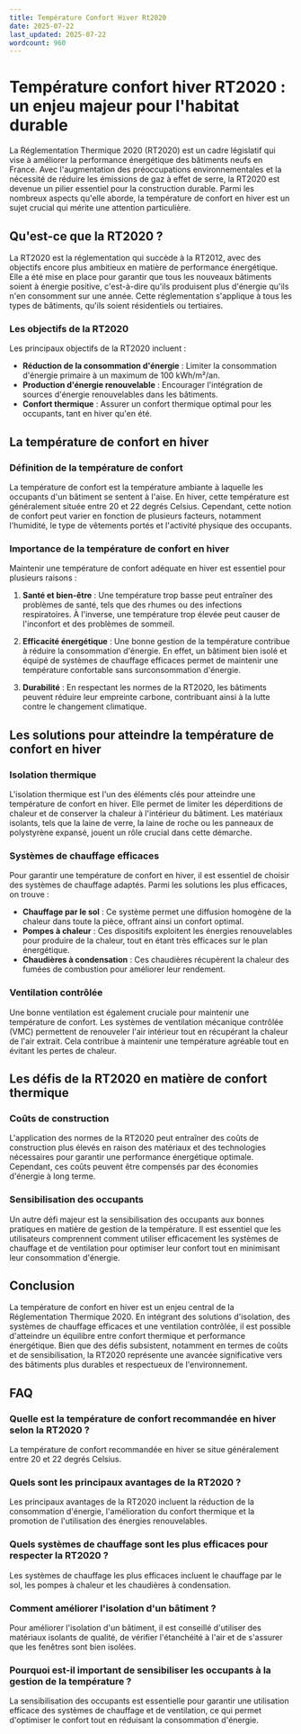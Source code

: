 ```yaml
---
title: Température Confort Hiver Rt2020
date: 2025-07-22
last_updated: 2025-07-22
wordcount: 960
---
```


# Température confort hiver RT2020 : un enjeu majeur pour l'habitat durable

La Réglementation Thermique 2020 (RT2020) est un cadre législatif qui vise à améliorer la performance énergétique des bâtiments neufs en France. Avec l'augmentation des préoccupations environnementales et la nécessité de réduire les émissions de gaz à effet de serre, la RT2020 est devenue un pilier essentiel pour la construction durable. Parmi les nombreux aspects qu'elle aborde, la température de confort en hiver est un sujet crucial qui mérite une attention particulière.

## Qu'est-ce que la RT2020 ?

La RT2020 est la réglementation qui succède à la RT2012, avec des objectifs encore plus ambitieux en matière de performance énergétique. Elle a été mise en place pour garantir que tous les nouveaux bâtiments soient à énergie positive, c'est-à-dire qu'ils produisent plus d'énergie qu'ils n'en consomment sur une année. Cette réglementation s'applique à tous les types de bâtiments, qu'ils soient résidentiels ou tertiaires.

### Les objectifs de la RT2020

Les principaux objectifs de la RT2020 incluent :

- **Réduction de la consommation d'énergie** : Limiter la consommation d'énergie primaire à un maximum de 100 kWh/m²/an.
- **Production d'énergie renouvelable** : Encourager l'intégration de sources d'énergie renouvelables dans les bâtiments.
- **Confort thermique** : Assurer un confort thermique optimal pour les occupants, tant en hiver qu'en été.

## La température de confort en hiver

### Définition de la température de confort

La température de confort est la température ambiante à laquelle les occupants d'un bâtiment se sentent à l'aise. En hiver, cette température est généralement située entre 20 et 22 degrés Celsius. Cependant, cette notion de confort peut varier en fonction de plusieurs facteurs, notamment l'humidité, le type de vêtements portés et l'activité physique des occupants.

### Importance de la température de confort en hiver

Maintenir une température de confort adéquate en hiver est essentiel pour plusieurs raisons :

1. **Santé et bien-être** : Une température trop basse peut entraîner des problèmes de santé, tels que des rhumes ou des infections respiratoires. À l'inverse, une température trop élevée peut causer de l'inconfort et des problèmes de sommeil.

2. **Efficacité énergétique** : Une bonne gestion de la température contribue à réduire la consommation d'énergie. En effet, un bâtiment bien isolé et équipé de systèmes de chauffage efficaces permet de maintenir une température confortable sans surconsommation d'énergie.

3. **Durabilité** : En respectant les normes de la RT2020, les bâtiments peuvent réduire leur empreinte carbone, contribuant ainsi à la lutte contre le changement climatique.

## Les solutions pour atteindre la température de confort en hiver

### Isolation thermique

L'isolation thermique est l'un des éléments clés pour atteindre une température de confort en hiver. Elle permet de limiter les déperditions de chaleur et de conserver la chaleur à l'intérieur du bâtiment. Les matériaux isolants, tels que la laine de verre, la laine de roche ou les panneaux de polystyrène expansé, jouent un rôle crucial dans cette démarche.

### Systèmes de chauffage efficaces

Pour garantir une température de confort en hiver, il est essentiel de choisir des systèmes de chauffage adaptés. Parmi les solutions les plus efficaces, on trouve :

- **Chauffage par le sol** : Ce système permet une diffusion homogène de la chaleur dans toute la pièce, offrant ainsi un confort optimal.
- **Pompes à chaleur** : Ces dispositifs exploitent les énergies renouvelables pour produire de la chaleur, tout en étant très efficaces sur le plan énergétique.
- **Chaudières à condensation** : Ces chaudières récupèrent la chaleur des fumées de combustion pour améliorer leur rendement.

### Ventilation contrôlée

Une bonne ventilation est également cruciale pour maintenir une température de confort. Les systèmes de ventilation mécanique contrôlée (VMC) permettent de renouveler l'air intérieur tout en récupérant la chaleur de l'air extrait. Cela contribue à maintenir une température agréable tout en évitant les pertes de chaleur.

## Les défis de la RT2020 en matière de confort thermique

### Coûts de construction

L'application des normes de la RT2020 peut entraîner des coûts de construction plus élevés en raison des matériaux et des technologies nécessaires pour garantir une performance énergétique optimale. Cependant, ces coûts peuvent être compensés par des économies d'énergie à long terme.

### Sensibilisation des occupants

Un autre défi majeur est la sensibilisation des occupants aux bonnes pratiques en matière de gestion de la température. Il est essentiel que les utilisateurs comprennent comment utiliser efficacement les systèmes de chauffage et de ventilation pour optimiser leur confort tout en minimisant leur consommation d'énergie.

## Conclusion

La température de confort en hiver est un enjeu central de la Réglementation Thermique 2020. En intégrant des solutions d'isolation, des systèmes de chauffage efficaces et une ventilation contrôlée, il est possible d'atteindre un équilibre entre confort thermique et performance énergétique. Bien que des défis subsistent, notamment en termes de coûts et de sensibilisation, la RT2020 représente une avancée significative vers des bâtiments plus durables et respectueux de l'environnement.

## FAQ

### Quelle est la température de confort recommandée en hiver selon la RT2020 ?

La température de confort recommandée en hiver se situe généralement entre 20 et 22 degrés Celsius.

### Quels sont les principaux avantages de la RT2020 ?

Les principaux avantages de la RT2020 incluent la réduction de la consommation d'énergie, l'amélioration du confort thermique et la promotion de l'utilisation des énergies renouvelables.

### Quels systèmes de chauffage sont les plus efficaces pour respecter la RT2020 ?

Les systèmes de chauffage les plus efficaces incluent le chauffage par le sol, les pompes à chaleur et les chaudières à condensation.

### Comment améliorer l'isolation d'un bâtiment ?

Pour améliorer l'isolation d'un bâtiment, il est conseillé d'utiliser des matériaux isolants de qualité, de vérifier l'étanchéité à l'air et de s'assurer que les fenêtres sont bien isolées.

### Pourquoi est-il important de sensibiliser les occupants à la gestion de la température ?

La sensibilisation des occupants est essentielle pour garantir une utilisation efficace des systèmes de chauffage et de ventilation, ce qui permet d'optimiser le confort tout en réduisant la consommation d'énergie.